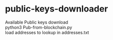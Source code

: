 # public-keys-downloader
Available Public keys download<br>
python3 Pub-from-blockchain.py<br>
load addresses to lookup in addresses.txt<br>
